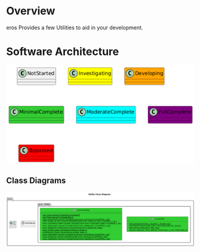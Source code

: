 # Overview
eros Provides a few Utilities to aid in your development.

# Software Architecture
![](../../output/Legend.png)

## Class Diagrams
![](../../../include/eros_utility/doc/output/UtilityClassDiagram.png)